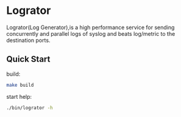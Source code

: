 # Logrator
Logrator(Log Generator),is a high performance service for sending concurrently and parallel  logs  of syslog and beats log/metric to the destination ports.


## Quick Start

build:
```sh
make build
```

start help:
```sh
./bin/logrator -h
```